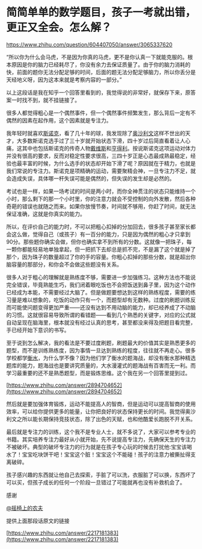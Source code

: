 # 简简单单的数学题目，孩子一考就出错，更正又全会。怎么解？

https://www.zhihu.com/question/604407050/answer/3065337620

“所以你为什么会马虎，不是因为你真的马虎，更不是你认真一下就能克服的。根本原因是你的脑力已经耗尽了，你没有余力去保证质量了。由于你的脑力消耗的快，前面的题你无法分配足够的时间，后面的题无法分配足够脑力，所以你丢分是天经地义呀，因为这本来就是考察内容的一部分。”

以上这段话是我在知乎一个回答里看到的，我觉得说的非常好，就保存下来，原答案一时找不到，就不挂链接了。

很多人都觉得粗心是一个偶然事件，但一个偶然事件频繁发生，那么背后一定有不偶然的因素在起作用，这个因素就是专注力。

我年轻时就喜欢[斯诺克](https://zhida.zhihu.com/search?content_id=587419589&content_type=Answer&match_order=1&q=%E6%96%AF%E8%AF%BA%E5%85%8B&zhida_source=entity)，看了几十年的球，我发现除了[奥沙利文](https://zhida.zhihu.com/search?content_id=587419589&content_type=Answer&match_order=1&q=%E5%A5%A5%E6%B2%99%E5%88%A9%E6%96%87&zhida_source=entity)这样不世出的天才，大多数斯诺克选手过了三十岁就开始状态下滑，四十岁过后简直看着让人心痛，这其中也包括斯诺克的传奇人物[戴维斯](https://zhida.zhihu.com/search?content_id=587419589&content_type=Answer&match_order=1&q=%E6%88%B4%E7%BB%B4%E6%96%AF&zhida_source=entity)和[亨得利](https://zhida.zhihu.com/search?content_id=587419589&content_type=Answer&match_order=1&q=%E4%BA%A8%E5%BE%97%E5%88%A9&zhida_source=entity)。按说斯诺克这项运动对体力并没有很高的要求，反而对稳定性要求很高，三四十岁正是心态最成熟最稳定，经验也最丰富的时候，为什么选手的状态却开始下滑了呢？原因就在于精力，也就是我们常说的专注力。斯诺克是项精确的运动，需要聚精会神，一旦专注力不足，就会造成失误，具体哪一杆失误可能是偶然的，但失误的发生却是必然的。

考试也是一样，如果一场考试的时间是两小时，而你全神贯注的状态只能维持一个小时，那么剩下的那一个小时里，你的注意力就会不受控制的向外发散，然后各种奇葩的错误也就随之而来。如果你放慢节奏，时间就不够用，你赶了时间，就无法保证准确，这就是你真实的能力。

所以，在评价自己的能力时，不可以把粗心扣掉的分加回去，很多孩子甚至家长都会这么做，觉得自己（或孩子）有一百分的能力，只是因为偶然的粗心才只拿到90分。那些题你确实会做，但你也确实拿不到所有的分数。这就像一把珠子，每一颗你都能轻易地单独拿起，但一把抓下去却总是抓不完，不是漏了这个就是掉了那个，因为珠子的数量超过了你的手的容量。你粗心扣掉的那些分数，就是超出你脑容量的那部分，和你会不会做这些题没有关系。

很多人对于粗心的理解就是熟练度不够，需要进一步加强练习。这种方法也不能说完全错误，毕竟熟能生巧，我们闭着眼吃饭也不会把饭送到鼻子里，因为这个动作已经成为本能，不需要经过大脑了。但是做题要想达到这样的熟练程度，需要的练习量是难以想象的，吃饭的动作只有一个，而题型却有无数种。过度的刷题训练反而可能使问题变得更加严重——还没有达到不用动脑的能力，却已经养成了不动脑的习惯。这就很容易导致所谓的看错题——看到几个熟悉的关键字，对应的公式就自动呈现在脑海里，根本就没有经过认真的思考，甚至都没来得及把题目看完整，手已经开始下意识的书写。

至于说到怎么解决，我的看法是不要过度刷题，刷题最大的价值其实是熟悉更多的题型，而不是训练熟练度，因为事情一旦达到熟练的程度，往往就不再走心。很多学校都学[衡水](https://zhida.zhihu.com/search?content_id=587419589&content_type=Answer&match_order=1&q=%E8%A1%A1%E6%B0%B4&zhida_source=entity)，为什么学不像？因为他们学了衡水的题海战，却没有衡水那种精选题库的能力，题海战也是要讲究质量的，大水漫灌式的题海战有百害而无一利。而学习最重要的还不是熟悉题型，而是锻炼思维。这个我在另一个回答里提到过。

[https://www.zhihu.com/answer/2894704652](https://www.zhihu.com/answer/2894704652)

然后就是要加强体育锻炼，运动不能提高人的智商，但是运动可以提高智商的使用效率，可以给你提供更多的能量，让你把良好的状态保持更长的时间。我觉得奥沙利文之所以能长期保持竞技状态，除了出色的天赋，也和他酷爱长跑脱不开关系。

最后就是专注力的训练，这个我不是专业人士，就不多说了，大家可以参考专业的书籍。其实培养专注力最好从小就开始，先不说提高专注力，先确保天生的专注力不被破坏。典型的破坏专注力的行为就是在孩子专心玩的时候去打扰他:宝宝该喝水了！宝宝吃块饼干吧！宝宝这个脏！宝宝这个不能碰！孩子的注意力被撕扯得支离破碎。

孩子感兴趣的东西就让他自己去探索，手脏了可以洗，衣服脏了可以换，东西坏了可以买，但孩子成长的任何一个阶段一旦错过了可能就再也没有补救机会了。

感谢

[@摇椅上的农夫](https://www.zhihu.com/people/852200f4601ac20db7e238df23c62a7c)

提供上面那段话原文的链接

[https://www.zhihu.com/answer/2217181383](https://www.zhihu.com/answer/2217181383)